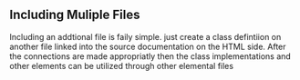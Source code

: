 ## Including Muliple Files

Including an addtional file is faily simple. just create a class defintiion on another file linked into the source documentation on the HTML side. After the connections are made appropriatly then the class implementations and other elements can be utilized through other elemental files